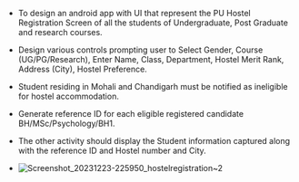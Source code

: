 - To design an android app with UI that represent the PU Hostel Registration Screen of all the students of Undergraduate, Post Graduate and research courses.

- Design various controls prompting user to Select Gender, Course (UG/PG/Research), Enter Name, Class, Department, Hostel Merit Rank, Address (City), Hostel Preference.

- Student residing in Mohali and Chandigarh must be notified as ineligible for hostel accommodation.

- Generate reference ID for each eligible registered candidate BH/MSc/Psychology/BH1.

- The other activity should display the Student information captured along with the reference ID and Hostel number and City.

- ![Screenshot_20231223-225950_hostelregistration~2](https://github.com/Muskan-Thakur/Hostel-Registration-Form/assets/106293646/4801cbf9-111c-4e7e-a9f7-82f39f05fb87)

